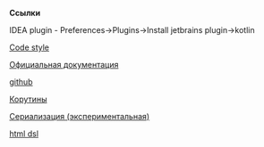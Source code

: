 **Ссылки**

IDEA plugin - Preferences->Plugins->Install jetbrains plugin->kotlin

[Code style](https://kotlinlang.org/docs/reference/coding-conventions.html)

[Официальная документация](https://kotlinlang.org/docs/reference/)

[github](https://github.com/JetBrains/kotlin)

[Корутины](https://github.com/Kotlin/kotlinx.coroutines)

[Сериализация (экспериментальная)](https://github.com/Kotlin/kotlinx.serialization)

[html dsl](https://github.com/Kotlin/kotlinx.html)

